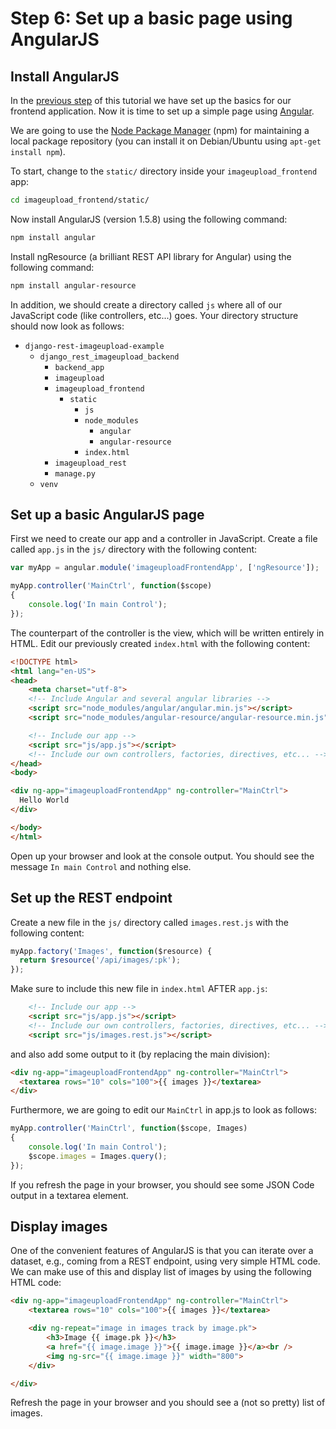 # Step 6: Set up a basic page using AngularJS

## Install AngularJS
In the [previous step](step5.md) of this tutorial we have set up the basics for our frontend application.
Now it is time to set up a simple page using [Angular](https://angularjs.org/).

We are going to use the [Node Package Manager](https://www.npmjs.com/) (npm) for maintaining a local package 
repository (you can install it on Debian/Ubuntu using ``apt-get install npm``).

To start, change to the `static/` directory inside your `imageupload_frontend` app:
```bash
cd imageupload_frontend/static/
```
Now install AngularJS (version 1.5.8) using the following command:
```bash
npm install angular
```
Install ngResource (a brilliant REST API library for Angular) using the following command:
```bash
npm install angular-resource
```

In addition, we should create a directory called `js` where all of our JavaScript code (like controllers, etc...) goes.
Your directory structure should now look as follows:

 * `django-rest-imageupload-example`
     * `django_rest_imageupload_backend`
         * `backend_app`
         * `imageupload`
         * `imageupload_frontend`
             * `static`
                 * `js`
                 * `node_modules`
                     * `angular`
                     * `angular-resource`
                 * `index.html`
         * `imageupload_rest`
         * `manage.py`
     * `venv`
     
## Set up a basic AngularJS page
First we need to create our app and a controller in JavaScript. Create a file called `app.js` in the `js/` directory with the following content:
```JavaScript
var myApp = angular.module('imageuploadFrontendApp', ['ngResource']);

myApp.controller('MainCtrl', function($scope)
{
    console.log('In main Control');
});
```

The counterpart of the controller is the view, which will be written entirely in HTML. Edit our previously created `index.html` with the following content:
```HTML
<!DOCTYPE html>
<html lang="en-US">
<head>
    <meta charset="utf-8">
    <!-- Include Angular and several angular libraries -->
    <script src="node_modules/angular/angular.min.js"></script>
    <script src="node_modules/angular-resource/angular-resource.min.js"></script>

    <!-- Include our app -->
    <script src="js/app.js"></script>
    <!-- Include our own controllers, factories, directives, etc... -->
</head>
<body>

<div ng-app="imageuploadFrontendApp" ng-controller="MainCtrl">
  Hello World
</div>

</body>
</html> 
```

Open up your browser and look at the console output. You should see the message `In main Control` and nothing else.

## Set up the REST endpoint
Create a new file in the `js/` directory called `images.rest.js` with the following content:
```JavaScript
myApp.factory('Images', function($resource) {
  return $resource('/api/images/:pk');
});
```
Make sure to include this new file in `index.html` AFTER `app.js`:
```HTML
    <!-- Include our app -->
    <script src="js/app.js"></script>
    <!-- Include our own controllers, factories, directives, etc... -->
    <script src="js/images.rest.js"></script>
```
and also add some output to it (by replacing the main division):
```HTML
<div ng-app="imageuploadFrontendApp" ng-controller="MainCtrl">
  <textarea rows="10" cols="100">{{ images }}</textarea>
</div>
```

Furthermore, we are going to edit our `MainCtrl` in app.js to look as follows:
```JavaScript
myApp.controller('MainCtrl', function($scope, Images)
{
    console.log('In main Control');
    $scope.images = Images.query();
});
```

If you refresh the page in your browser, you should see some JSON Code output in a textarea element.

## Display images
One of the convenient features of AngularJS is that you can iterate over a dataset, e.g., coming from a REST endpoint, 
using very simple HTML code. We can make use of this and display list of images by using the following HTML code:
```HTML
<div ng-app="imageuploadFrontendApp" ng-controller="MainCtrl">
    <textarea rows="10" cols="100">{{ images }}</textarea>

    <div ng-repeat="image in images track by image.pk">
        <h3>Image {{ image.pk }}</h3>
        <a href="{{ image.image }}">{{ image.image }}</a><br />
        <img ng-src="{{ image.image }}" width="800">
    </div>

</div>
```

Refresh the page in your browser and you should see a (not so pretty) list of images.